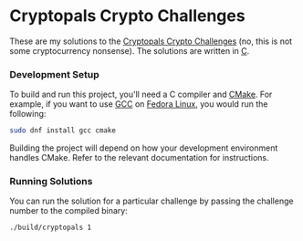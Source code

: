 # Cryptopals Crypto Challenges

These are my solutions to the [Cryptopals Crypto Challenges][cryptopals-site] (no, this is not some cryptocurrency nonsense). The solutions are written in [C][c-lang].

[cryptopals-site]: https://cryptopals.com/
[c-lang]: https://en.wikipedia.org/wiki/C_(programming_language)

### Development Setup

To build and run this project, you'll need a C compiler and [CMake][cmake]. For example, if you want to use [GCC][gcc] on [Fedora Linux][fedora], you would run the following:

```bash
sudo dnf install gcc cmake
```

Building the project will depend on how your development environment handles CMake. Refer to the relevant documentation for instructions.


[cmake]: https://cmake.org/
[gcc]: https://gcc.gnu.org/
[fedora]: https://fedoraproject.org/

### Running Solutions

You can run the solution for a particular challenge by passing the challenge number to the compiled binary:

```bash
./build/cryptopals 1
```
